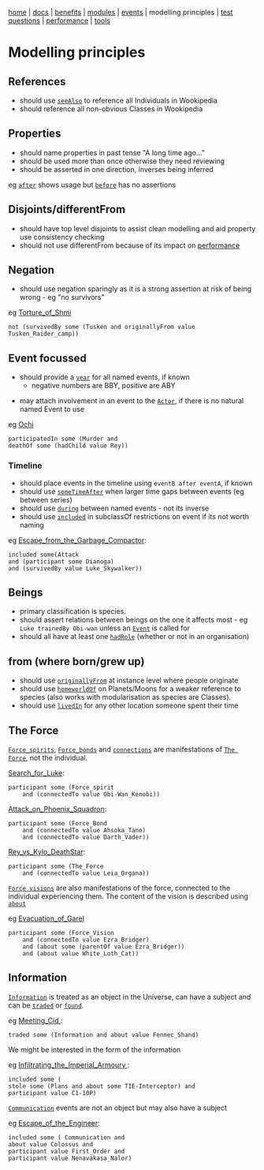 [home](../) |
[docs](readme.md) |
[benefits](benefits.md) |
[modules](modularisation.md) |
[events](events.md) |
modelling principles |
[test questions](test-questions.md) |
[performance](performance.md) |
[tools](tools.md)

# Modelling principles

## References

- should use [`seeAlso`](http://star-wars-ontology.herokuapp.com/annotationproperties/-1773693006/) to reference all Individuals in Wookipedia
- should reference all non-obvious Classes in Wookipedia

## Properties

- should name properties in past tense "A long time ago..."
- should be used more than once otherwise they need reviewing
- should be asserted in one direction, inverses being inferred

eg [`after`](http://star-wars-ontology.herokuapp.com/objectproperties/1037526453/) shows usage but 
[`before`](http://star-wars-ontology.herokuapp.com/objectproperties/-448094376/) has no assertions


## Disjoints/differentFrom

- should have top level disjoints to assist clean modelling and aid property use consistency checking
- should not use differentFrom because of its impact on [performance](performance.md)

## Negation

- should use negation sparingly as it is a strong assertion at risk of being wrong - eg "no survivors"

eg [Torture_of_Shmi](http://star-wars-ontology.herokuapp.com/individuals/-631305730/)

    not (survivedBy some (Tusken and originallyFrom value Tusken_Raider_camp))

## Event focussed

* should provide a [`year`](http://star-wars-ontology.herokuapp.com/dataproperties/948496406/) for all named events, if known
  * negative numbers are BBY, positive are ABY  
- may attach involvement in an event to the [`Actor`](http://star-wars-ontology.herokuapp.com/classes/1007884718/), if there is no natural named Event to use

eg [Ochi](http://star-wars-ontology.herokuapp.com/individuals/947243470/)
    
    participatedIn some (Murder and
    deathOf some (hadChild value Rey))

###  Timeline

- should place events in the timeline using `eventB after eventA`, if known
- should use [`someTimeAfter`](http://star-wars-ontology.herokuapp.com/objectproperties/2047817844/) when larger time gaps between events (eg between series)
- should use [`during`](http://star-wars-ontology.herokuapp.com/objectproperties/-375708134/) between named events - not its inverse
- should use [`included`](http://star-wars-ontology.herokuapp.com/objectproperties/1035051157/) in subclassOf restrictions on event if its not worth naming

eg [Escape_from_the_Garbage_Compactor](http://star-wars-ontology.herokuapp.com/individuals/-1663775856/):

    included some(Attack 
    and (participant some Dianoga)
    and (survivedBy value Luke_Skywalker))

## Beings

- primary classification is species.
- should assert relations between beings on the one it affects most - eg `Luke trainedBy Obi-wan` 
unless an [`Event`](http://star-wars-ontology.herokuapp.com/classes/1012130387/) is called for
- should all have at least one [`hadRole`](http://star-wars-ontology.herokuapp.com/objectproperties/1627826554/) (whether or not in an organisation)


## from (where born/grew up)

- should use [`originallyFrom`](http://star-wars-ontology.herokuapp.com/objectproperties/-1044081727/) at instance level where people originate
- should use [`homeworldOf`](http://star-wars-ontology.herokuapp.com/objectproperties/418614051/) on Planets/Moons for a weaker reference to species (also works with modularisation as species are Classes).
- should use [`livedIn`](http://star-wars-ontology.herokuapp.com/objectproperties/1129084950/) for any other location someone spent their time 

## The Force

[`Force_spirits`](http://star-wars-ontology.herokuapp.com/classes/1763189694/),
[`Force_bonds`](http://star-wars-ontology.herokuapp.com/classes/-1223412816/)
and [`connections`](http://star-wars-ontology.herokuapp.com/objectproperties/-1625702595/)
are manifestations of [`The Force`](http://star-wars-ontology.herokuapp.com/classes/-1757453002/),
not the individual.

[Search_for_Luke](http://star-wars-ontology.herokuapp.com/individuals/919917289/):

    participant some (Force_spirit
        and (connectedTo value Obi-Wan_Kenobi))

[Attack_on_Phoenix_Squadron](http://star-wars-ontology.herokuapp.com/individuals/2038845993/):

    participant some (Force_Bond
        and (connectedTo value Ahsoka_Tano)
        and (connectedTo value Darth_Vader))
    
[Rey_vs_Kylo_DeathStar](http://star-wars-ontology.herokuapp.com/individuals/963336634/):

    participant some (The_Force
        and (connectedTo value Leia_Organa))

[`Force visions`](http://star-wars-ontology.herokuapp.com/classes/926769109/) are also manifestations of the force, connected to the individual experiencing
them. The content of the vision is described using [`about`](http://star-wars-ontology.herokuapp.com/objectproperties/1037402982/)

eg [Evacuation_of_Garel](http://star-wars-ontology.herokuapp.com/individuals/1081848188/)

    participant some (Force_Vision
        and (connectedTo value Ezra_Bridger)
        and (about some (parentOf value Ezra_Bridger))
        and (about value White_Loth_Cat))

## Information

[`Information`](http://star-wars-ontology.herokuapp.com/classes/286293221/) is
treated as an object in the Universe, can have a subject and can be 
[`traded`](http://star-wars-ontology.herokuapp.com/objectproperties/79076185/) or
[`found`](http://star-wars-ontology.herokuapp.com/objectproperties/1042413403/).

eg [Meeting_Cid ](http://star-wars-ontology.herokuapp.com/individuals/1729557587/):

    traded some (Information and about value Fennec_Shand)

We might be interested in the form of the information

eg [Infiltrating_the_Imperial_Armoury ](http://star-wars-ontology.herokuapp.com/individuals/-811098626/):

    included some (
    stole some (Plans and about some TIE-Interceptor) and
    participant value C1-10P)

[`Communication`](http://star-wars-ontology.herokuapp.com/classes/708468623/) events are not an object but may also have a subject

eg [Escape_of_the_Engineer](http://star-wars-ontology.herokuapp.com/individuals/1936970816/):

    included some ( Communication and
    about value Colossus and
    participant value First_Order and
    participant value Nenavakasa_Nalor)